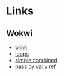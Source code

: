 # Links

## Wokwi
- [blink](https://wokwi.com/projects/436391060350327809)
- [loops](https://wokwi.com/projects/436397855317013505)
- [simple combined](https://wokwi.com/projects/436401778582077441)
- [pass by val v ref](https://wokwi.com/projects/436407226838423553)
